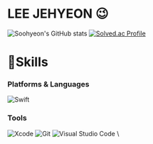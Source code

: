 # LEE JEHYEON 😉

![Soohyeon's GitHub stats](https://github-readme-stats.vercel.app/api?username=LJH3904&show_icons=true&theme=radical)
[![Solved.ac Profile](http://mazassumnida.wtf/api/v2/generate_badge?boj=dasom8899)](https://solved.ac/dasom8899/)

# 💪Skills
### Platforms & Languages
![Swift](https://img.shields.io/badge/Swift-White.svg?&style=for-the-badge&logo=Swift&logoColor=White)

### Tools
![Xcode](https://img.shields.io/badge/Xcode-147EFB.svg?&style=for-the-badge&logo=Xcode&logoColor=white)
![Git](https://img.shields.io/badge/Git-F05032.svg?&style=for-the-badge&logo=Git&logoColor=white)
![Visual Studio Code](https://img.shields.io/badge/Visual%20Studio%20Code-007ACC.svg?&style=for-the-badge&logo=Visual%20Studio%20Code&logoColor=white)
\

 
